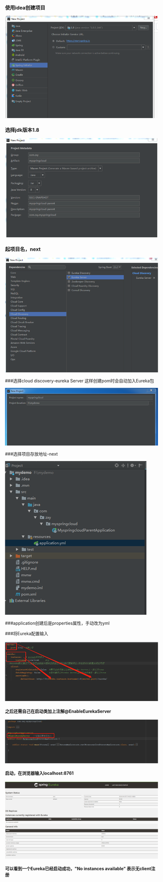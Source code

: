 ### **使用idea创建项目**

![](/assets/简易搭建Eruka_1.png)

### 选择jdk版本1.8

![](/assets/简易搭建Eruka_2.png)

### 起项目名，next

![](/assets/简易搭建Eruka_3.png)

###选择cloud discovery-eureka Server 这样创建pom时会自动加入Eureka包

![](/assets/简易搭建Eureka_4.png)

###选择项目存放地址-next



![](/assets/Eureka项目结构.png)



###application创建后是properties属性，手动改为yml

###将Eureka配置输入

#### ![](/assets/Eureka基础配置.png)

#### 之后还需自己在启动类加上注解@EnableEurekaServer
![](/assets/EurekaServer启动类注解.png)


#### 启动，在浏览器输入localhost:8761
![](/assets/EurekaServer启动成功.png)

#### 可以看到一个Eureka已经启动成功，"No instances available" 表示无client注册





